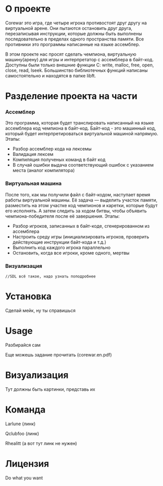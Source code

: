 # О проекте
Corewar это игра, где четыре игрока противостоят друг другу на виртуальной арене. Они пытаются остановить друг друга, перезаписывая инструкции, которые должны быть выполнены последовательно в пределах одного пространства памяти. Все противники это программы написанные на языке ассемблер.

В этом проекте нас просят сделать чемпиона, виртуальную машину(арену) для игры и интерпретатор с ассемблера в байт-код.
Доступны были только внешние функции C: write, malloc, free, open, close, read, lseek.
Большинство библиотечных функций написаны самостоятельно и находятся в папке libft.

# Разделение проекта на части

### Ассемблер
Это программа, которая будет транслировать написанный на языке ассемблера код чемпиона в байт-код. Байт-код - это машинный код, который будет интерпретироваться виртуальной машиной напрямую.
Этапы:
* Разбор ассемблер кода на лексемы
* Валидация лексем 
* Компиляция полученых команд в байт код
* В случай ошибки выдача соответствующий ошибок с указанием места (аналог компилятора)

### Виртуальная машина
После того, как мы получили файл с байт-кодом, наступает время работы виртуальной машины.
Её задача — выделить участок памяти, разместить на этом участке код чемпионов и каретки, которые будут его исполнять.
А затем следить за ходом битвы, чтобы объявить чемпиона-победителя после её завершения.
Этапы:
* Разбор игроков, записанных в байт-коде, сгенерированном из ассемблера
* Настроить среду игры (инициализировать игроков, проверить действующие инструкции байт-кода и т.д.)
* Выполнить код каждого игрока параллельно
* Остановить, когда все игроки, кроме одного, мертвы

### Визуализация
	//SDL всё такое, надо узнать поподробнее

# Установка
Сделай мейк, ну ты справишься

# Usage
Разбирайся сам

Еще можешь задание прочитать (corewar.en.pdf)

# Визуализация
Тут должны быть картинки, представь их

# Команда
Larlune (линк)

Qclubfoo (линк)

Rhealitt (а вот тут линк не нужен)

# Лицензия
Do what you want 
